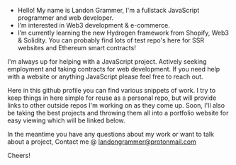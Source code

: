 - Hello! My name is Landon Grammer, I'm a fullstack JavaScript programmer and web developer.
- I’m interested in Web3 development & e-commerce.
- I’m currently learning the new Hydrogen framework from Shopify, Web3 & Solidity. You can probably find lots of test repo's here for SSR websites and Ethereum smart contracts!

I'm always up for helping with a JavaScript project. Actively seeking employment and taking contracts for web development. If you need help with a website or anything JavaScript please feel free to reach out.
 
Here in this github profile you can find various snippets of work. I try to keep things in here simple for reuse as a personal repo, but will provide links to other outside repos  I'm working on as they come up. Soon, I'll also be taking the best projects and throwing them all into a portfolio website for easy viewing which will be linked below.
 
 In the meantime you have any questions about my work or want to talk about a project,
 Contact me @ landongrammer@protonmail.com
 
 Cheers!
 
 
 


